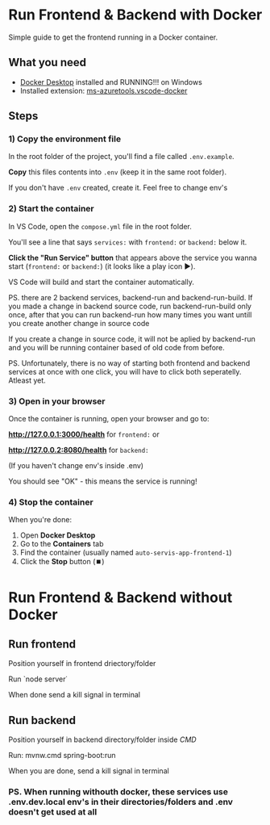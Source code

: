 # Run Frontend & Backend with Docker

Simple guide to get the frontend running in a Docker container.

## What you need

- [Docker Desktop](https://www.docker.com/products/docker-desktop/) installed and RUNNING!!! on Windows
- Installed extension: [ms-azuretools.vscode-docker](https://marketplace.visualstudio.com/items?itemName=ms-azuretools.vscode-docker)

## Steps

### 1) Copy the environment file

In the root folder of the project, you'll find a file called `.env.example`.

**Copy** this files contents into `.env` (keep it in the same root folder).

If you don't have `.env` created, create it. Feel free to change env's

### 2) Start the container

In VS Code, open the `compose.yml` file in the root folder.

You'll see a line that says `services:` with `frontend:` or `backend:` below it.

**Click the "Run Service" button** that appears above the service you wanna start (`frontend:` or `backend:`) (it looks like a play icon ▶️).

VS Code will build and start the container automatically.

PS. there are 2 backend services, backend-run and backend-run-build. If you made a change in backend source code, run backend-run-build only once, after that you can run backend-run how many times you want untill you create another change in source code

If you create a change in source code, it will not be aplied by backend-run and you will be running container based of old code from before.

PS. Unfortunately, there is no way of starting both frontend and backend services at once with one click, you will have to click both seperatelly. Atleast yet.

### 3) Open in your browser

Once the container is running, open your browser and go to:

**http://127.0.0.1:3000/health** for `frontend:` or

**http://127.0.0.2:8080/health** for `backend:`

(If you haven't change env's inside .env)

You should see "OK" - this means the service is running!

### 4) Stop the container

When you're done:

1. Open **Docker Desktop**
2. Go to the **Containers** tab
3. Find the container (usually named `auto-servis-app-frontend-1`)
4. Click the **Stop** button (⏹️)

# Run Frontend & Backend without Docker

## Run frontend

Position yourself in frontend driectory/folder

Run `node server˙

When done send a kill signal in terminal

## Run backend

Position yourself in backend directory/folder inside _CMD_

Run: mvnw.cmd spring-boot:run

When you are done, send a kill signal in terminal

### PS. When running withouth docker, these services use .env.dev.local env's in their directories/folders and .env doesn't get used at all

